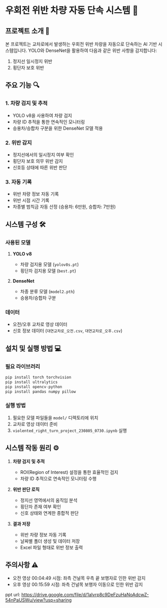 # 우회전 위반 차량 자동 단속 시스템 🚗

## 프로젝트 소개 📝

본 프로젝트는 교차로에서 발생하는 우회전 위반 차량을 자동으로 단속하는 AI 기반 시스템입니다. YOLO와 DenseNet을 활용하여 다음과 같은 위반 사항을 감지합니다:

1. 정지선 일시정지 위반
2. 횡단자 보호 위반

## 주요 기능 🔍

### 1. 차량 검지 및 추적

- YOLO v8을 사용하여 차량 검지
- 차량 ID 추적을 통한 연속적인 모니터링
- 승용차/승합차 구분을 위한 DenseNet 모델 적용

### 2. 위반 감지

- 정지선에서의 일시정지 여부 확인
- 횡단자 보호 의무 위반 감지
- 신호등 상태에 따른 위반 판단

### 3. 자동 기록

- 위반 차량 정보 자동 기록
- 위반 시점 시간 기록
- 차종별 범칙금 자동 산정 (승용차: 6만원, 승합차: 7만원)

## 시스템 구성 🛠

### 사용된 모델

1. **YOLO v8**

   - 차량 검지용 모델 (`yolov8s.pt`)
   - 횡단자 검지용 모델 (`best.pt`)

2. **DenseNet**
   - 차종 분류 모델 (`model2.pth`)
   - 승용차/승합차 구분

### 데이터

- 오전/오후 교차로 영상 데이터
- 신호 정보 데이터 (`대연교차로_오전.csv`, `대연교차로_오후.csv`)

## 설치 및 실행 방법 💻

### 필요 라이브러리

```python
pip install torch torchvision
pip install ultralytics
pip install opencv-python
pip install pandas numpy pillow
```

### 실행 방법

1. 필요한 모델 파일들을 `model/` 디렉토리에 위치
2. 교차로 영상 데이터 준비
3. `violented_right_turn_project_230805_0730.ipynb` 실행

## 시스템 작동 원리 ⚙️

1. **차량 검지 및 추적**

   - ROI(Region of Interest) 설정을 통한 효율적인 검지
   - 차량 ID 추적으로 연속적인 모니터링 수행

2. **위반 판단 로직**

   - 정지선 영역에서의 움직임 분석
   - 횡단자 존재 여부 확인
   - 신호 상태와 연계한 종합적 판단

3. **결과 저장**
   - 위반 차량 정보 자동 기록
   - 날짜별 폴더 생성 및 데이터 저장
   - Excel 파일 형태로 위반 정보 출력

## 주의사항 ⚠️

- 오전 영상 00:04:49 시점: 좌측 건널목 우측 끝 보행자로 인한 위반 감지
- 오후 영상 00:15:59 시점: 좌측 건널목 보행자 이동으로 인한 위반 감지

ppt url: https://drive.google.com/file/d/1alvrp8c9DeFzuHaNoAdcwZ-54nPaUSWu/view?usp=sharing
